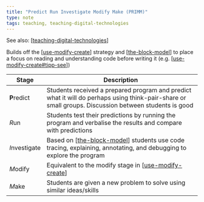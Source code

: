 ```yaml
---
title: "Predict Run Investigate Modify Make (PRIMM)"
type: note
tags: teaching, teaching-digital-technologies
---
```


See also: [[teaching-digital-technologies]]

Builds off the [[use-modify-create]] strategy and [[the-block-model]] to place a focus on reading and understanding code before writing it (e.g. [[use-modify-create#tipp-see]])

| Stage | Description |
|---|---|
| **P**redict | Students received a prepared program and predict what it will do perhaps using think-pair-share or small groups. Discussion between students is good |
| *R*un | Students test their predictions by running the program and verbalise the results and compare with predictions  |
| *I*nvestigate | Based on [[the-block-model]] students use code tracing, explaining, annotating, and debugging to explore the program |
| *M*odify | Equivalent to the modify stage in [[use-modify-create]] |
| *M*ake | Students are given a new problem to solve using similar ideas/skills |


[//begin]: # "Autogenerated link references for markdown compatibility"
[teaching-digital-technologies]: teaching-digital-technologies "Teaching Digital Technologies"
[use-modify-create]: use-modify-create "Use-modify-create"
[the-block-model]: ../Mathematics/the-block-model "The block model"
[use-modify-create#tipp-see]: use-modify-create "Use-modify-create"
[//end]: # "Autogenerated link references"